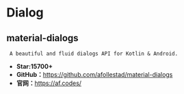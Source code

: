 # Dialog

## material-dialogs

     A beautiful and fluid dialogs API for Kotlin & Android.

* **Star:15700+**
* **GitHub：**<https://github.com/afollestad/material-dialogs>
* **官网：**<https://af.codes/>